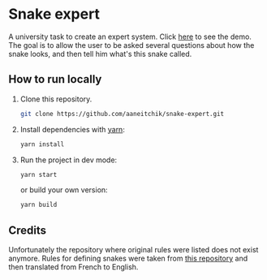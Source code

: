 # Snake expert

A university task to create an expert system.
Click [here] to see the demo.
The goal is to allow the user to be asked several questions about how the snake looks, and then tell him what's this snake called.

## How to run locally

1. Clone this repository.
    ```sh
    git clone https://github.com/aaneitchik/snake-expert.git
    ```
2. Install dependencies with [yarn]:
    ```sh
    yarn install
    ```
3. Run the project in dev mode:
    ```sh
    yarn start
    ```
    or build your own version:
    ```sh
    yarn build
    ```
[//]: #
[yarn]: <https://yarnpkg.com>
[this repository]: <https://github.com/arezkibe/EXPERT_SYSTEM>
[here]: <https://aaneitchik.github.io/snake-expert>

## Credits
Unfortunately the repository where original rules were listed does not exist anymore.
Rules for defining snakes were taken from [this repository] and then translated from French to English.